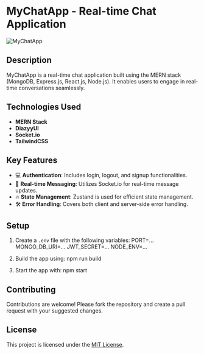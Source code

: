 # MyChatApp - Real-time Chat Application

![MyChatApp](chatapp-screenshot.png)

## Description
MyChatApp is a real-time chat application built using the MERN stack (MongoDB, Express.js, React.js, Node.js). It enables users to engage in real-time conversations seamlessly.

## Technologies Used
- **MERN Stack**
- **DiazyyUI**
- **Socket.io**
- **TailwindCSS**

## Key Features
- 💻 **Authentication**: Includes login, logout, and signup functionalities.
- 🚀 **Real-time Messaging**: Utilizes Socket.io for real-time message updates.
- 🔥 **State Management**: Zustand is used for efficient state management.
- 🛠️ **Error Handling**: Covers both client and server-side error handling.

## Setup
1. Create a `.env` file with the following variables:
PORT=...
MONGO_DB_URI=...
JWT_SECRET=...
NODE_ENV=...


2. Build the app using:
npm run build

3. Start the app with:
npm start


## Contributing
Contributions are welcome! Please fork the repository and create a pull request with your suggested changes.

## License
This project is licensed under the [MIT License](LICENSE).



